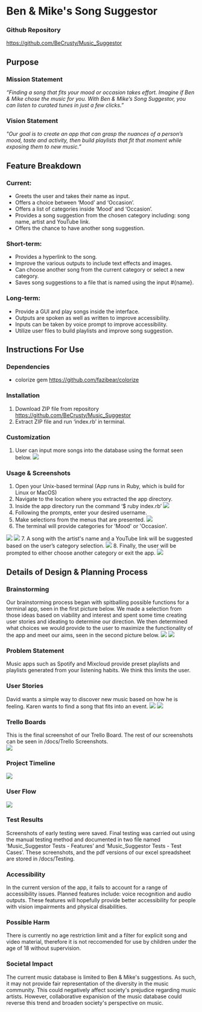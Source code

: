 # Ben & Mike's Song Suggestor
### Github Repository
https://github.com/BeCrusty/Music_Suggestor

## Purpose

### Mission Statement

 *“Finding a song that fits your mood or occasion takes effort. 
 Imagine if Ben & Mike chose the music for you. With Ben & Mike’s Song Suggestor,
 you can listen to curated tunes in just a few clicks.”*
 
 ### Vision Statement

*"Our goal is to create an app that can grasp the nuances of a person’s mood, 
taste and activity, then build playlists that fit that moment 
while exposing them to new music.”*

## Feature Breakdown

### Current:

  * Greets the user and takes their name as input.
  * Offers a choice between ‘Mood’ and ‘Occasion’.
  * Offers a list of categories inside ‘Mood’ and ‘Occasion’.
  * Provides a song suggestion from the chosen category including: song name, artist and YouTube link.
  * Offers the chance to have another song suggestion.
 
 ### Short-term:
 
   * Provides a hyperlink to the song.
   * Improve the various outputs to include text effects and images.
   * Can choose another song from the current category or select a new category.
   * Saves song suggestions to a file that is named using the input #{name}.
   
### Long-term:
  
   * Provide a GUI and play songs inside the interface.
   * Outputs are spoken as well as written to improve accessibility.
   * Inputs can be taken by voice prompt to improve accessibility.
   * Utilize user files to build playlists and improve song suggestion.
   
 ## Instructions For Use
 
 ### Dependencies
 
   * colorize gem https://github.com/fazibear/colorize

### Installation

  1. Download ZIP file from repository https://github.com/BeCrusty/Music_Suggestor
  2. Extract ZIP file and run ‘index.rb’ in terminal.
  
### Customization

  1. User can input more songs into the database using the format seen below.
  ![](https://github.com/BeCrusty/Music_Suggestor/blob/master/docs/App%20Screenshots/add_song_screenshot.png "")
  
### Usage & Screenshots

  1. Open your Unix-based terminal (App runs in Ruby, which is build for Linux or MacOS)
  2. Navigate to the location where you extracted the app directory.
  3. Inside the app directory run the command ‘$ ruby index.rb’
![](https://github.com/BeCrusty/Music_Suggestor/blob/master/docs/App%20Screenshots/ss2.png "")
  4. Following the prompts, enter your desired username.
  5. Make selections from the menus that are presented.
![](https://github.com/BeCrusty/Music_Suggestor/blob/master/docs/App%20Screenshots/ss3.png "")
  6. The terminal will provide categories for 'Mood' or 'Occasion'.
  
![](https://github.com/BeCrusty/Music_Suggestor/blob/master/docs/App%20Screenshots/ss4.png "")
![](https://github.com/BeCrusty/Music_Suggestor/blob/master/docs/App%20Screenshots/ss5.png "")
  7. A song with the artist's name and a YouTube link will be suggested based on the user’s category selection.
![](https://github.com/BeCrusty/Music_Suggestor/blob/master/docs/App%20Screenshots/ss6.png "")
  8. Finally, the user will be prompted to either choose another category or exit the app.
![](https://github.com/BeCrusty/Music_Suggestor/blob/master/docs/App%20Screenshots/ss7.png "")

## Details of Design & Planning Process

### Brainstorming

Our brainstorming process began with spitballing possible functions for a terminal app, seen in the first picture below. We made a selection from those ideas based on viability and interest and spent some time creating user stories and ideating to determine our direction. We then determined what choices we would provide to the user to maximize the functionality of the app and meet our aims, seen in the second picture below. 
![](https://github.com/BeCrusty/Music_Suggestor/blob/master/docs/Brainstorming%20Sessions/20190305_092232.jpg "")
![](https://github.com/BeCrusty/Music_Suggestor/blob/master/docs/Brainstorming%20Sessions/20190305_092303.jpg "")

 ### Problem Statement

Music apps such as Spotify and Mixcloud provide preset playlists and playlists generated from your listening habits. We think this limits the user. 

### User Stories

David wants a simple way to discover new music based on how he is feeling.
Karen wants to find a song that fits into an event.
![](https://github.com/BeCrusty/Music_Suggestor/blob/master/docs/Brainstorming%20Sessions/20190305_105935.jpg "")
![](https://github.com/BeCrusty/Music_Suggestor/blob/master/docs/Brainstorming%20Sessions/Pseudocode_a1.png "")

### Trello Boards
 
This is the final screenshot of our Trello Board. The rest of our screenshots can be seen in /docs/Trello Screenshots.  
![](https://github.com/BeCrusty/Music_Suggestor/blob/master/docs/Trello%20Screenshots/trello_4.png "")  

### Project Timeline
![](https://github.com/BeCrusty/Music_Suggestor/blob/master/docs/A1_project_timeline.png "")

### User Flow
![](https://github.com/BeCrusty/Music_Suggestor/blob/master/docs/User%20Flow/song_suggestor.png "")

### Test Results

Screenshots of early testing were saved. Final testing was carried out using the manual testing method and documented in two file named ‘Music_Suggestor Tests - Features’ and ‘Music_Suggestor Tests - Test Cases’. These screenshots, and the pdf versions of our excel spreadsheet are stored in /docs/Testing.

### Accessibility

In the current version of the app, it fails to account for a range of accessibility issues. Planned features include: voice recognition and audio outputs. These features will hopefully provide better accessibility for people with vision impairments and physical disabilities. 

### Possible Harm

There is currently no age restriction limit and a filter for explicit song and video material, therefore it is not reccomended for use by children under the age of 18 without supervision. 

### Societal Impact

The current music database is limited to Ben & Mike's suggestions. As such, it may not provide fair representation of the diversity in the music community. This could negatively affect society's prejudice regarding music artists. However, collaborative expanision of the music database could reverse this trend and broaden society's perspective on music.








